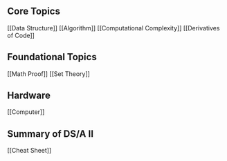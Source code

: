 ## Core Topics
[[Data Structure]]
[[Algorithm]]
[[Computational Complexity]]
[[Derivatives of Code]]
## Foundational Topics
[[Math Proof]]
[[Set Theory]]
## Hardware
[[Computer]]
## Summary of DS/A II
[[Cheat Sheet]]